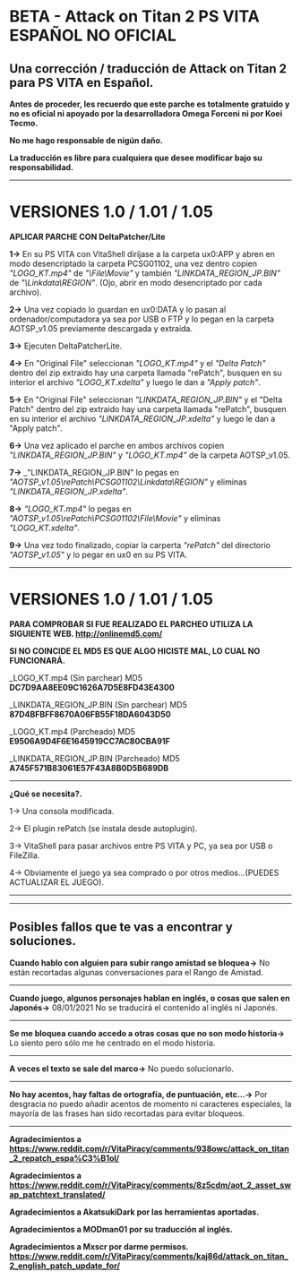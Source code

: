 # BETA - Attack on Titan 2 PS VITA ESPAÑOL NO OFICIAL
Una corrección / traducción de Attack on Titan 2 para PS VITA en Español.
-------------------------------------------

**Antes de proceder, les recuerdo que este parche es totalmente gratuido y no es oficial ni apoyado por la desarrolladora Omega Forceni ni por Koei Tecmo.**

**No me hago responsable de nigún daño.**

**La traducción es libre para cualquiera que desee modificar bajo su responsabilidad.**

-------------------------------------------
# VERSIONES 1.0 / 1.01 / 1.05
**APLICAR PARCHE CON DeltaPatcher/Lite**

**1->** En su PS VITA con VitaShell diríjase a la carpeta ux0:APP y abren en modo desencriptado la carpeta PCSG01102, una vez dentro copien _"LOGO_KT.mp4"_ de _"\File\Movie"_ y también _"LINKDATA_REGION_JP.BIN"_ de _"\Linkdata\REGION"_. (Ojo, abrir en modo desencriptado por cada archivo).

**2->** Una vez copiado lo guardan en ux0:DATA y lo pasan al ordenador/computadora ya sea por USB o FTP y lo pegan en la carpeta AOTSP_v1.05 previamente descargada y extraida.

**3->** Ejecuten DeltaPatcherLite.

**4->** En "Original File" seleccionan _"LOGO_KT.mp4"_ y el _"Delta Patch"_ dentro del zip extraido hay una carpeta llamada "rePatch", busquen en su interior el archivo _"LOGO_KT.xdelta"_ y luego le dan a _"Apply patch"_.

**5->** En "Original File" seleccionan _"LINKDATA_REGION_JP.BIN"_ y el "Delta Patch" dentro del zip extraido hay una carpeta llamada "rePatch", busquen en su interior el archivo _"LINKDATA_REGION_JP.xdelta"_ y luego le dan a "Apply patch".

**6->** Una vez aplicado el parche en ambos archivos copien _"LINKDATA_REGION_JP.BIN"_ y _"LOGO_KT.mp4"_ de la carpeta AOTSP_v1.05.

**7->** _"LINKDATA_REGION_JP.BIN" lo pegas en _"AOTSP_v1.05\rePatch\PCSG01102\Linkdata\REGION"_ y eliminas _"LINKDATA_REGION_JP.xdelta"_.

**8->** _"LOGO_KT.mp4"_ lo pegas en _"AOTSP_v1.05\rePatch\PCSG01102\File\Movie"_ y eliminas _"LOGO_KT.xdelta"_.

**9->** Una vez todo finalizado, copiar la carperta _"rePatch"_ del directorio _"AOTSP_v1.05"_ y lo pegar en ux0 en su PS VITA.

-------------------------------------------------------------------------------------------------------------------------------------------------- 
# VERSIONES 1.0 / 1.01 / 1.05

**PARA COMPROBAR SI FUE REALIZADO EL PARCHEO UTILIZA LA SIGUIENTE WEB.
http://onlinemd5.com/**

**SI NO COINCIDE EL MD5 ES QUE ALGO HICISTE MAL, LO CUAL NO FUNCIONARÁ.**

_LOGO_KT.mp4 (Sin parchear)
MD5
**DC7D9AA8EE09C1626A7D5E8FD43E4300**

_LINKDATA_REGION_JP.BIN (Sin parchear)
MD5
**87D4BFBFF8670A06FB55F18DA6043D50**

_LOGO_KT.mp4 (Parcheado)
MD5
**E9506A9D4F6E1645919CC7AC80CBA91F**

_LINKDATA_REGION_JP.BIN (Parcheado)
MD5
**A745F571B83061E57F43A8B0D5B689DB**

-------------------------------------------------------------------------------------------------------------------------------------------------- 
**¿Qué se necesita?.**

1->​ Una consola modificada.

2->​ El plugin rePatch (se instala desde ​autoplugin​).

3->​ ​VitaShell​ para pasar archivos entre ​PS VITA​ y ​PC​, ya sea por USB o ​FileZilla​.

4-> ​Obviamente el ​juego​ ya sea comprado o por otros medios... ​(PUEDES ACTUALIZAR EL JUEGO).

-----------------------------------------------------------------------
-----------------------------------------------------------------------

Posibles fallos que te vas a encontrar y soluciones.
-------------------------------------------

**Cuando hablo con alguien para subir rango amistad se bloquea->**
No están recortadas algunas conversaciones para el Rango de Amistad.

-------------------------------------------

**Cuando juego, algunos personajes hablan en inglés, o cosas que salen en Japonés->**
08/01/2021 No se traducirá el contenido al inglés ni Japonés.

-------------------------------------------

**Se me bloquea cuando accedo a otras cosas que no son modo
historia->**
Lo siento pero sólo me he centrado en el modo historia.

-------------------------------------------

**A veces el texto se sale del marco->**
No puedo solucionarlo.

-------------------------------------------

**No hay acentos, hay faltas de ortografía, de puntuación, etc...->**
Por desgracia no puedo añadir acentos de momento ni caracteres especiales, 
la mayoría de las frases han sido recortadas para evitar bloqueos.

-------------------------------------------

**Agradecimientos a https://www.reddit.com/r/VitaPiracy/comments/938owc/attack_on_titan_2_repatch_espa%C3%B1ol/**

**Agradecimientos a https://www.reddit.com/r/VitaPiracy/comments/8z5cdm/aot_2_asset_swap_patchtext_translated/**

**Agradecimientos a AkatsukiDark por las herramientas aportadas.**

**Agradecimientos a MODman01 por su traducción al inglés.**

**Agradecimientos a Mxscr por darme permisos. https://www.reddit.com/r/VitaPiracy/comments/kaj86d/attack_on_titan_2_english_patch_update_for/**

